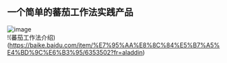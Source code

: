 ﻿## 一个简单的蕃茄工作法实践产品
![image](http://images.cnblogs.com/cnblogs_com/cqhaibin/938331/o_tomatoTimer.gif)     
!(蕃茄工作法介绍)(https://baike.baidu.com/item/%E7%95%AA%E8%8C%84%E5%B7%A5%E4%BD%9C%E6%B3%95/6353502?fr=aladdin)